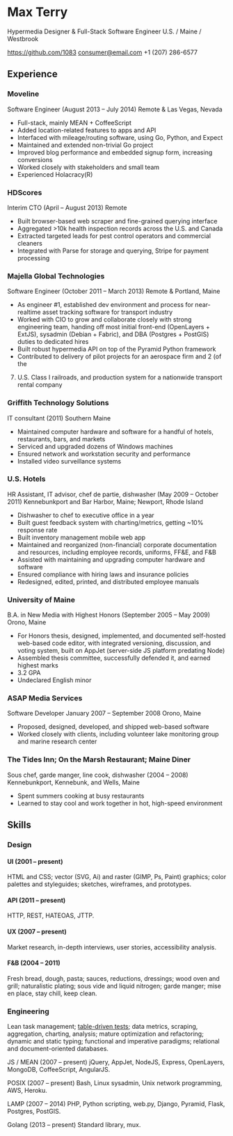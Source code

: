 # Max Terry
Hypermedia Designer & Full-Stack Software Engineer
U.S. / Maine / Westbrook

https://github.com/1083
consumer@email.com
+1 (207) 286-6577

## Experience

### Moveline
Software Engineer (August 2013 – July 2014)
Remote & Las Vegas, Nevada
* Full-stack, mainly MEAN + CoffeeScript
* Added location-related features to apps and API
* Interfaced with mileage/routing software, using Go, Python, and Expect
* Maintained and extended non-trivial Go project
* Improved blog performance and embedded signup form, increasing conversions
* Worked closely with stakeholders and small team
* Experienced Holacracy(R)

### HDScores
Interim CTO (April – August 2013)
Remote
* Built browser-based web scraper and fine-grained querying interface
* Aggregated >10k health inspection records across the U.S. and Canada
* Extracted targeted leads for pest control operators and commercial cleaners
* Integrated with Parse for storage and querying, Stripe for payment processing

### Majella Global Technologies
Software Engineer (October 2011 – March 2013)
Remote & Portland, Maine
* As engineer #1, established dev environment and process for near-realtime 
asset tracking software for transport industry
* Worked with CIO to grow and collaborate closely with strong engineering team, 
handing off most initial front-end (OpenLayers + ExtJS), sysadmin (Debian + 
Fabric), and DBA (Postgres + PostGIS) duties to dedicated hires
* Built robust hypermedia API on top of the Pyramid Python framework
* Contributed to delivery of pilot projects for an aerospace firm and 2 (of the 
7) U.S. Class I railroads, and production system for a nationwide transport 
rental company

### Griffith Technology Solutions
IT consultant (2011)
Southern Maine
* Maintained computer hardware and software for a handful of hotels, 
restaurants, bars, and markets
* Serviced and upgraded dozens of Windows machines
* Ensured network and workstation security and performance
* Installed video surveillance systems

### U.S. Hotels
HR Assistant, IT advisor, chef de partie, dishwasher (May 2009 – October 2011)
Kennebunkport and Bar Harbor, Maine; Newport, Rhode Island
* Dishwasher to chef to executive office in a year
* Built guest feedback system with charting/metrics, getting ~10% response rate
* Built inventory management mobile web app
* Maintained and reorganized (non-financial) corporate documentation and 
resources, including employee records, uniforms, FF&E, and F&B
* Assisted with maintaining and upgrading computer hardware and software
* Ensured compliance with hiring laws and insurance policies
* Redesigned, edited, printed, and distributed employee manuals

### University of Maine 
B.A. in New Media with Highest Honors (September 2005 – May 2009) 
Orono, Maine
* For Honors thesis, designed, implemented, and documented self-hosted web-based
code editor, with integrated versioning, discussion, and voting system, built on
AppJet (server-side JS platform predating Node)
* Assembled thesis committee, successfully defended it, and earned highest marks
* 3.2 GPA
* Undeclared English minor
 
### ASAP Media Services 
Software Developer January 2007 – September 2008 
Orono, Maine 
* Proposed, designed, developed, and shipped web-based software 
* Worked closely with clients, including volunteer lake monitoring group and 
marine research center 

### The Tides Inn; On the Marsh Restaurant; Maine Diner
Sous chef, garde manger, line cook, dishwasher (2004 – 2008)
Kennebunkport, Kennebunk, and Wells, Maine
* Spent summers cooking at busy restaurants
* Learned to stay cool and work together in hot, high-speed environment

## Skills

### Design

#### UI (2001 – present)
HTML and CSS; vector (SVG, Ai) and raster (GIMP, Ps, Paint) graphics; color 
palettes and styleguides; sketches, wireframes, and prototypes.
 
#### API (2011 – present)
HTTP, REST, HATEOAS, JTTP.
 
#### UX (2007 – present)
Market research, in-depth interviews, user stories, accessibility analysis.

#### F&B (2004 – 2011)
Fresh bread, dough, pasta; sauces, reductions, dressings; wood oven and grill; 
naturalistic plating; sous vide and liquid nitrogen; garde manger; 
mise en place, stay chill, keep clean.

### Engineering

Lean task management; 
[table-driven tests](https://code.google.com/p/go-wiki/wiki/TableDrivenTests); 
data metrics, scraping, aggregation, charting, analysis; 
mature optimization and refactoring; dynamic and static typing; 
functional and imperative paradigms; relational and document-oriented databases.

JS / MEAN (2007 – present)
jQuery, AppJet, NodeJS, Express, OpenLayers, MongoDB, CoffeeScript, AngularJS.

POSIX (2007 – present)
Bash, Linux sysadmin, Unix network programming, AWS, Heroku.

LAMP (2007 – 2014)
PHP, Python scripting, web.py, Django, Pyramid, Flask, Postgres, PostGIS.

Golang (2013 – present)
Standard library, mux.
